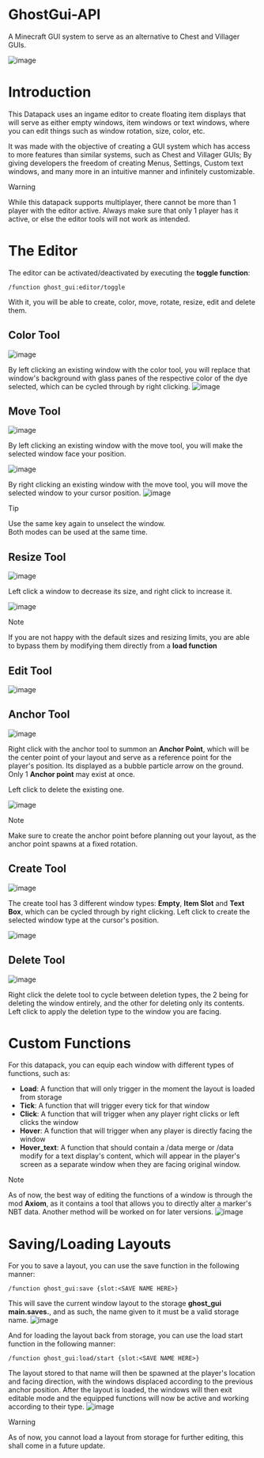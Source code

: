 # GhostGui-API
A Minecraft GUI system to serve as an alternative to Chest and Villager GUIs.

![image](https://github.com/user-attachments/assets/28b7b87e-7036-4672-831e-5ca17fc60dd2)

# Introduction

This Datapack uses an ingame editor to create floating item displays that will serve as either empty windows, item windows or text windows, where you can edit things such as window rotation, size, color, etc.

It was made with the objective of creating a GUI system which has access to more features than similar systems, such as Chest and Villager GUIs; By giving developers the freedom of creating Menus, Settings, Custom text windows, and many more in an intuitive manner and infinitely customizable.

>[!WARNING]
>While this datapack supports multiplayer, there cannot be more than 1 player with the editor active. Always make sure that only 1 player has it active, or else the editor tools will not work as intended.


# The Editor
The editor can be activated/deactivated by executing the **toggle function**:

```mcfunction
/function ghost_gui:editor/toggle
```

With it, you will be able to create, color, move, rotate, resize, edit and delete them.

## Color Tool
![image](https://github.com/user-attachments/assets/f5f6333b-4baa-4b3e-af5d-41bbe29b658c)

By left clicking an existing window with the color tool, you will replace that window's background with glass panes of the respective color of the dye selected, which can be cycled through by right clicking.
![image](https://github.com/user-attachments/assets/a4034acd-8414-4722-baf2-d49da13b4719)


## Move Tool
![image](https://github.com/user-attachments/assets/47e8a837-1e0e-4abf-8591-7e5020978e16)

By left clicking an existing window with the move tool, you will make the selected window face your position.

![image](https://github.com/user-attachments/assets/ed31456f-c162-4c6f-8597-b67f1c05f865)

By right clicking an existing window with the move tool, you will move the selected window to your cursor position.
![image](https://github.com/user-attachments/assets/e4568d4c-e335-4182-8589-44d0e64429c2)

>[!TIP]
>Use the same key again to unselect the window.<br>Both modes can be used at the same time.


## Resize Tool
![image](https://github.com/user-attachments/assets/008ff241-4fb2-4977-8df0-fa88dbc8a019)

Left click a window to decrease its size, and right click to increase it.

![image](https://github.com/user-attachments/assets/57d40537-6479-4d17-b3e4-6a6418e01b23)


>[!NOTE]
>If you are not happy with the default sizes and resizing limits, you are able to bypass them by modifying them directly from a **load function**


## Edit Tool
![image](https://github.com/user-attachments/assets/50a67aa4-2832-4d7d-bdba-ef28ff626d1e)

## Anchor Tool
![image](https://github.com/user-attachments/assets/d6b8c59d-04ca-46ad-a24d-5da75f22d8e3)

Right click with the anchor tool to summon an **Anchor Point**, which will be the center point of your layout and serve as a reference point for the player's position. Its displayed as a bubble particle arrow on the ground. Only 1 **Anchor point** may exist at once.

Left click to delete the existing one.

![image](https://github.com/user-attachments/assets/117fa7ae-2fef-4f10-819f-778c2743a093)

>[!NOTE]
>Make sure to create the anchor point before planning out your layout, as the anchor point spawns at a fixed rotation.

## Create Tool
![image](https://github.com/user-attachments/assets/27f5a347-d509-4d79-8d1b-87fc262af83b)

The create tool has 3 different window types: **Empty**, **Item Slot** and **Text Box**, which can be cycled through by right clicking.
Left click to create the selected window type at the cursor's position.

![image](https://github.com/user-attachments/assets/4db7e50d-4931-4df7-837a-03dc6a13f58f)

## Delete Tool
![image](https://github.com/user-attachments/assets/094608ef-bc4b-4f3d-a3a7-8cec261e0078)

Right click the delete tool to cycle between deletion types, the 2 being for deleting the window entirely, and the other for deleting only its contents.
Left click to apply the deletion type to the window you are facing.

# Custom Functions

For this datapack, you can equip each window with different types of functions, such as:
- **Load**: A function that will only trigger in the moment the layout is loaded from storage
- **Tick**: A function that will trigger every tick for that window
- **Click**: A function that will trigger when any player right clicks or left clicks the window
- **Hover**: A function that will trigger when any player is directly facing the window
- **Hover_text**: A function that should contain a /data merge or /data modify for a text display's content, which will appear in the player's screen as a separate window when they are facing original window.

>[!NOTE]
>As of now, the best way of editing the functions of a window is through the mod **Axiom**, as it contains a tool that allows you to directly alter a marker's NBT data. Another method will be worked on for later versions.
>![image](https://github.com/user-attachments/assets/a489b561-1e16-4cb6-bc9c-5b0e1b0194a4)

# Saving/Loading Layouts

For you to save a layout, you can use the save function in the following manner:
```mcfunction
/function ghost_gui:save {slot:<SAVE NAME HERE>}
```
This will save the current window layout to the storage **ghost_gui main.saves.<NAME HERE>**, and as such, the name given to it must be a valid storage name.
![image](https://github.com/user-attachments/assets/cb7e2ce4-3f0c-456e-9165-d2271023b1ba)

And for loading the layout back from storage, you can use the load start function in the following manner:
```mcfunction
/function ghost_gui:load/start {slot:<SAVE NAME HERE>}
```
The layout stored to that name will then be spawned at the player's location and facing direction, with the windows displaced according to the previous anchor position. After the layout is loaded, the windows will then exit editable mode and the equipped functions will now be active and working according to their type.
![image](https://github.com/user-attachments/assets/a67ca552-de7d-4c0e-a6cb-d621e13d6eb2)

>[!WARNING]
>As of now, you cannot load a layout from storage for further editing, this shall come in a future update.
